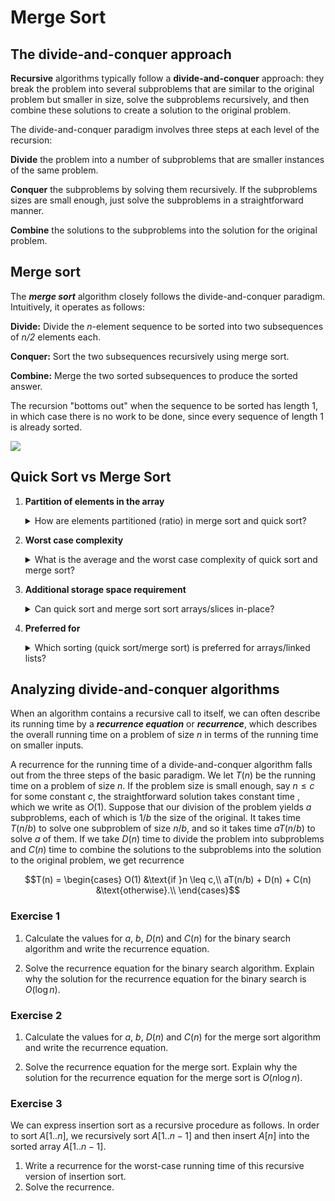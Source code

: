 # Merge Sort

## The divide-and-conquer approach

**Recursive** algorithms typically follow a **divide-and-conquer** approach:
they break the problem into several subproblems that are similar to the original
problem but smaller in size, solve the subproblems recursively, and then combine
these solutions to create a solution to the original problem.

The divide-and-conquer paradigm involves three steps at each level of the recursion:

**Divide** the problem into a number of subproblems that are smaller instances
of the same problem.

**Conquer** the subproblems by solving them recursively. If the subproblems
sizes are small enough, just solve the subproblems in a straightforward manner.

**Combine** the solutions to the subproblems into the solution for the original
problem.

## Merge sort

The ***merge sort*** algorithm closely follows the divide-and-conquer paradigm.
Intuitively, it operates as follows:

**Divide:** Divide the *n*-element sequence to be sorted into two subsequences
of *n/2* elements each.

**Conquer:** Sort the two subsequences recursively using merge sort.

**Combine:** Merge the two sorted subsequences to produce the sorted answer.

The recursion "bottoms out" when the sequence to be sorted has length 1, in
which case there is no work to be done, since every sequence of length 1 is
already sorted.

![](mergeSort.gif)

## Quick Sort vs Merge Sort

1. **Partition of elements in the array**

   <details><summary>How are elements partitioned (ratio) in merge sort and quick sort?</summary>
   In the merge sort, the array is parted into just 2 halves (i.e. $n/2$).

   In case of quick sort, the array is parted into any ratio. There is no
   compulsion of dividing the array of elements into equal parts in quick sort.
   </details>

2. **Worst case complexity**

   <details><summary>What is the average and the worst case complexity of quick sort and merge sort?</summary>
   The worst case complexity of quick sort is $O(n^2)$ as there is need of lot of
   comparisons in the worst condition.

   In merge sort, worst case and average case has same complexities $O(n\log n)$.
   </details>

3. **Additional storage space requirement**

   <details><summary>Can quick sort and merge sort sort arrays/slices in-place?</summary>
   Merge sort is not in place because it requires additional memory space to
   store the auxiliary arrays.

   The quick sort is in place as it doesn’t require any additional storage.
   </details>

4. **Preferred for**

   <details><summary>Which sorting (quick sort/merge sort) is preferred for arrays/linked lists?</summary>
   Quick sort is preferred for arrays.

   Merge sort is preferred for linked lists.
   </details>

## Analyzing divide-and-conquer algorithms

When an algorithm contains a recursive call to itself, we can often describe its running time by a ***recurrence equation*** or ***recurrence***, which describes the overall running time on a problem of size *n* in terms of the running time on smaller inputs.

A recurrence for the running time of a divide-and-conquer algorithm falls out from the three steps of the basic paradigm. We let $T(n)$ be the running time on a problem of size $n$. If the problem size is small enough, say $n \leq c$ for some constant $c$, the straightforward solution takes constant time , which we write as $O(1)$. Suppose that our division of the problem yields $a$ subproblems, each of which is $1/b$ the size of the original. It takes time $T(n/b)$ to solve one subproblem of size $n/b$, and so it takes time $aT(n/b)$ to solve $a$ of them. If we take $D(n)$ time to divide the problem into subproblems and $C(n)$ time to combine the solutions to the subproblems into the solution to the original problem, we get recurrence

$$T(n) =
\begin{cases}
O(1) &\text{if }n \leq c,\\
aT(n/b) + D(n) + C(n) &\text{otherwise}.\\
\end{cases}$$

### Exercise 1

1. Calculate the values for $a$, $b$, $D(n)$ and $C(n)$ for the binary search algorithm and write the recurrence equation.

2. Solve the recurrence equation for the binary search algorithm. Explain why the
solution for the recurrence equation for the binary search is $O(\log n)$.

### Exercise 2

1. Calculate the values for $a$, $b$, $D(n)$ and $C(n)$ for the merge sort algorithm and write the recurrence equation.

2. Solve the recurrence equation for the merge sort. Explain why the solution for the recurrence equation for the merge sort is $O(n\log n)$.

### Exercise 3

We can express insertion sort as a recursive procedure as follows. In order to sort $A[1..n]$, we recursively sort $A[1..n-1]$ and then insert $A[n]$ into the sorted array $A[1..n-1]$.

1. Write a recurrence for the worst-case running time of this recursive version of insertion sort.
2. Solve the recurrence.
